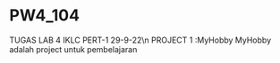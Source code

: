 # PW4_104
TUGAS LAB 4 IKLC PERT-1 29-9-22\n
PROJECT 1 :MyHobby
MyHobby adalah project untuk pembelajaran 
